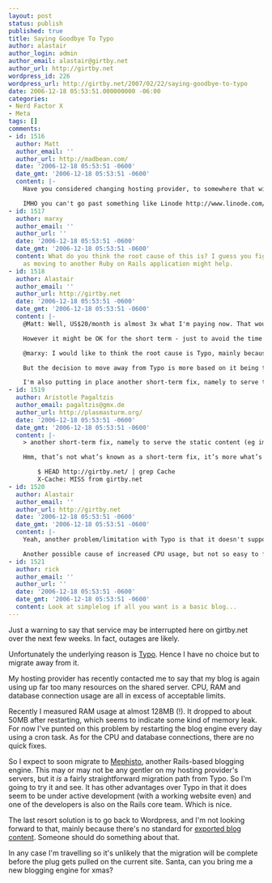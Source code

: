 ```yaml
---
layout: post
status: publish
published: true
title: Saying Goodbye To Typo
author: alastair
author_login: admin
author_email: alastair@girtby.net
author_url: http://girtby.net
wordpress_id: 226
wordpress_url: http://girtby.net/2007/02/22/saying-goodbye-to-typo
date: 2006-12-18 05:53:51.000000000 -06:00
categories:
- Nerd Factor X
- Meta
tags: []
comments:
- id: 1516
  author: Matt
  author_email: ''
  author_url: http://madbean.com/
  date: '2006-12-18 05:53:51 -0600'
  date_gmt: '2006-12-18 05:53:51 -0600'
  content: |-
    Have you considered changing hosting provider, to somewhere that will give you less grief per bogomip?

    IMHO you can't go past something like Linode http://www.linode.com/products/linodes.cfm US$20 a month isn't too bad.
- id: 1517
  author: marxy
  author_email: ''
  author_url: ''
  date: '2006-12-18 05:53:51 -0600'
  date_gmt: '2006-12-18 05:53:51 -0600'
  content: What do you think the root cause of this is? I guess you figure it's Typo
    as moving to another Ruby on Rails application might help.
- id: 1518
  author: Alastair
  author_email: ''
  author_url: http://girtby.net
  date: '2006-12-18 05:53:51 -0600'
  date_gmt: '2006-12-18 05:53:51 -0600'
  content: |-
    @Matt: Well, US$20/month is almost 3x what I'm paying now. That would make me seriously reconsider how much I'm willing to pay to keep blogging. Works out to about $3-4 per article that I have to pay. Just doesn't seem worth it in the long term.

    However it might be OK for the short term - just to avoid the time expense of migrating back to wordpress which will, I'm sure, involve PHP coding. Shudder. I'd definitely pay money to avoid that.

    @marxy: I would like to think the root cause is Typo, mainly because it's the easiest to fix. There have been some rumblings on the Typo list about performance optimisation, particularly with the number of database queries required for apparently simple operations. So I *hope* that Rails isn't fundamentally a resource hog.

    But the decision to move away from Typo is more based on it being the easiest thing to do at this point in time. I don't really have the time or inclination to do a detailed performance analysis on the current Typo installation and work out where the bottlenecks are.

    I'm also putting in place another short-term fix, namely to serve the static content (eg images) from apache rather than pass the requests through to [mongrel](http://mongrel.rubyforge.org/) (the RoR process). I'm sure this will please those folks who are currently enjoying their picture of [Homer's car](/articles/2006/02/03/aesthetics) at my expense.
- id: 1519
  author: Aristotle Pagaltzis
  author_email: pagaltzis@gmx.de
  author_url: http://plasmasturm.org/
  date: '2006-12-18 05:53:51 -0600'
  date_gmt: '2006-12-18 05:53:51 -0600'
  content: |-
    > another short-term fix, namely to serve the static content (eg images) from apache rather than pass the requests through to mongrel (the RoR process)

    Hmm, that’s not what’s known as a short-term fix, it’s more what’s known as a good common practice. Additionally I’d look into having Apache cache the content for requests proxied to the backend app. You seem to already be doing something like that, except:

        $ HEAD http://girtby.net/ | grep Cache
        X-Cache: MISS from girtby.net
- id: 1520
  author: Alastair
  author_email: ''
  author_url: http://girtby.net
  date: '2006-12-18 05:53:51 -0600'
  date_gmt: '2006-12-18 05:53:51 -0600'
  content: |-
    Yeah, another problem/limitation with Typo is that it doesn't support Last-Modified or ETag headers.

    Another possible cause of increased CPU usage, but not so easy to fix.
- id: 1521
  author: rick
  author_email: ''
  author_url: ''
  date: '2006-12-18 05:53:51 -0600'
  date_gmt: '2006-12-18 05:53:51 -0600'
  content: Look at simplelog if all you want is a basic blog...
---
```

Just a warning to say that service may be interrupted here on girtby.net over the next few weeks. In fact, outages are likely.

Unfortunately the underlying reason is [Typo](/articles/2006/07/25/girt-by-rails). Hence I have no choice but to migrate away from it.

My hosting provider has recently contacted me to say that my blog is again using up far too many resources on the shared server. CPU, RAM and database connection usage are all in excess of acceptable limits.

Recently I measured RAM usage at almost 128MB (!). It dropped to about 50MB after restarting, which seems to indicate some kind of memory leak. For now I've punted on this problem by restarting the blog engine every day using a cron task. As for the CPU and database connections, there are no quick fixes.

So I expect to soon migrate to [Mephisto](http://mephistoblog.com/), another Rails-based blogging engine. This may or may not be any gentler on my hosting provider's servers, but it *is* a fairly straightforward migration path from Typo. So I'm going to try it and see. It has other advantages over Typo in that it does seem to be under active development (with a working website even) and one of the developers is also on the Rails core team. Which is nice.

The last resort solution is to go back to Wordpress, and I'm not looking forward to that, mainly because there's no standard for [exported blog content](/articles/2006/08/14/towards-a-common-blog-export-format). Someone should do something about that.

In any case I'm travelling so it's unlikely that the migration will be complete before the plug gets pulled on the current site. Santa, can you bring me a new blogging engine for xmas?
